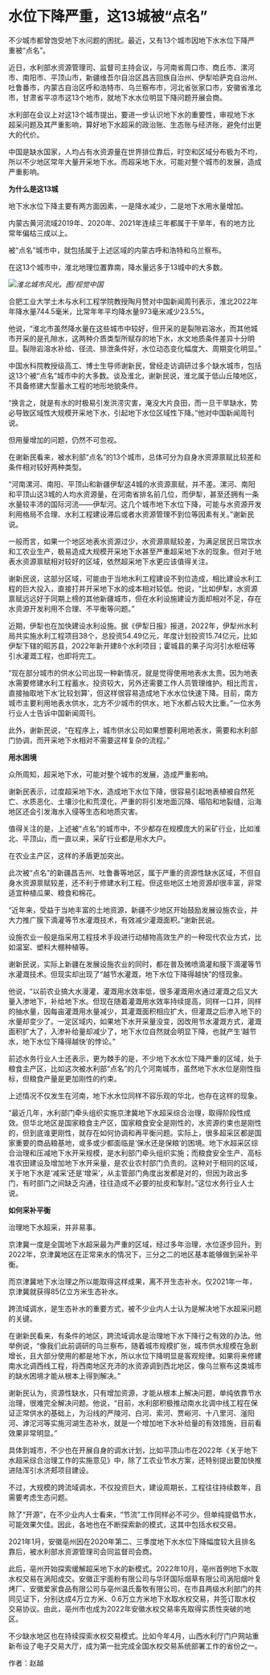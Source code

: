 # 水位下降严重，这13城被“点名”

不少城市都曾饱受地下水问题的困扰。最近，又有13个城市因地下水水位下降严重被“点名”。

近日，水利部水资源管理司、监督司主持会议，与河南省周口市、商丘市、漯河市、南阳市、平顶山市，新疆维吾尔自治区昌吉回族自治州、伊犁哈萨克自治州、吐鲁番市，内蒙古自治区呼和浩特市、乌兰察布市，河北省张家口市，安徽省淮北市，甘肃省平凉市这13个地市，就地下水水位明显下降问题开展会商。

水利部在会议上对这13个城市提出，要进一步认识地下水的重要性，审视地下水超采问题及其严重影响，算好地下水超采的政治账、生态账与经济账，避免付出更大的代价。

中国是缺水国家，人均占有水资源量在世界排位靠后，时空和区域分布极为不均，所以不少地区常年大量开采地下水。而超采地下水，可能对整个城市的发展，造成严重影响。

**为什么是这13城**

地下水水位下降主要有两方面因素，一是降水减少，二是地下水用水量增加。

内蒙古黄河流域2019年、2020年、2021年连续三年都属于干旱年，有的地方比常年偏枯三成以上。

被“点名”城市中，就包括属于上述区域的内蒙古呼和浩特和乌兰察布。

在这13个城市中，淮北地理位置靠南，降水量远多于13城中的大多数。

![](https://inews.gtimg.com/om_bt/OkTdA1BivwdDcJs9d0gSwUqmfpErpy6T5cN7Kqhxzk4oAAA/1000)_淮北城市风光。图/视觉中国_

合肥工业大学土木与水利工程学院教授陶月赞对中国新闻周刊表示，淮北2022年年降水量744.5毫米，比常年年平均降水量973毫米减少23.5%。

他说，“淮北市虽然降水量在这些城市中较好，但开采的是裂隙岩溶水，而其他城市开采的是孔隙水，这两种介质类型所赋存的地下水，水文地质条件差异十分明显。裂隙岩溶水补给、径流、排泄条件好，水位动态变化幅度大、周期变化明显。”

中国水科院教授级高工、博士生导师谢新民，曾经走访调研过多个缺水城市，包括这13个被“点名”城市中的大多数。谈及淮北，谢新民说，淮北属于低山丘陵地区，不具备修建大型蓄水工程的地形地貌条件。

“换言之，就是有水的时极易引发洪涝灾害，淹没大片良田，而一旦干旱缺水，势必导致区域性大规模开采地下水，引起地下水位区域性下降。”他对中国新闻周刊说。

但用量增加的问题，仍然不可忽视。

在谢新民看来，被水利部“点名”的13个城市，总体可分为自身水资源禀赋比较差和条件相对较好两种类型。

“河南漯河、南阳、平顶山和新疆伊犁这4城的水资源禀赋，并不差。漯河、南阳和平顶山这3城的人均水资源量，在河南省排名前几位，而伊犁，甚至还拥有一条水量较丰沛的国际河流——伊犁河。这几个城市地下水位下降，可能与水资源开发利用格局不合理、水利工程建设滞后或者水资源管理不到位等因素有关。”谢新民说。

一般而言，如果一个地区地表水资源过少，水资源禀赋较差，为满足居民日常饮水和工农业生产，极易造成大规模开采地下水甚至严重超采地下水的现象。但对于地表水资源禀赋相对较好的区域，依然超采地下水更应该值得关注。

谢新民说，这部分区域，可能由于当地水利工程建设不到位造成，相比建设水利工程的巨大投入，直接打井开采地下水的成本相对较低。他说，“比如伊犁，水资源禀赋远远好于同期上榜的其他新疆城市，但在水利设施建设方面却相对不足，存在水资源开发利用不合理、不平衡等问题。”

近期，伊犁也在加快建设水利设施。据《伊犁日报》报道，2022年，伊犁州水利局共实施水利工程项目38个，总投资54.49亿元，年度计划投资15.74亿元，比如伊犁下辖的昭苏县，2022年新开建8个水利项目；霍城县的果子沟河引水枢纽等引水灌溉工程，也即将完工。

“现在部分城市的供水公司出现一种新情况，就是觉得使用地表水太贵。因为地表水需要修建水利工程蓄水，投资较大，另外还需要工作人员管理维护。相比而言，直接抽取地下水‘比较划算’，但这样很容易造成地下水水位快速下降。目前，南方城市主要利用地表水供水，北方不少城市的供水，地下水都占较大比重。”一位水务行业人士告诉中国新闻周刊。

此外，谢新民说，“在程序上，城市供水公司如果想要利用地表水，需要和水利部门协调，而开采地下水相对不需要这样复杂的流程。”

**用水困境**

众所周知，超采地下水，可能对整个城市的发展，造成严重影响。

谢新民表示，过度超采地下水，造成地下水位下降，很容易引起地表植被自然死亡、水质恶化、土壤沙化和荒漠化，严重的将引发地面沉降、塌陷和地裂缝，沿海地区还会引发海水入侵等生态和地质灾害。

值得关注的是，上述被“点名”的城市中，不少都存在规模庞大的采矿行业，比如淮北、平顶山，而一直以来，采矿行业都是用水大户。

在农业主产区，这样的矛盾更加突出。

此次被“点名”的新疆昌吉州、吐鲁番等地区，属于严重的资源性缺水区域，不但自身水资源禀赋较差，还不利于修建水利工程。但这些地区土地资源却很丰富，非常适宜种植瓜果、粮食和棉花。

“近年来，受益于当地丰富的土地资源，新疆不少地区开始鼓励发展设施农业，并大力推广膜下滴灌等节水灌溉技术，有效减少灌溉面积。”谢新民说。

设施农业一般是指采用工程技术手段进行动植物高效生产的一种现代农业方式，比如温室、塑料大棚种植等。

谢新民说，实际上新疆在发展设施农业的同时，都在普及微喷滴灌和膜下滴灌等节水灌溉技术。但现实却出现了“越节水灌溉，地下水位下降得越快”的怪现象。

他说，“以前农业搞大水漫灌，灌溉用水效率低，很多灌溉用水通过灌溉之后又大量入渗地下，补给地下水。但现在随着灌溉用水效率持续提高，同样一口井，同样的抽水量，因每亩灌溉用水量减少，其灌溉面积相应扩大，但灌溉之后渗入地下的水量却变少了。一定区域内，如果地下水开采量没变，因改用节水灌溉方式，灌溉面积扩大了，入渗补给量却减少了，地下水位自然就会明显下降，也就产生‘越节水，地下水位下降得越快’的悖论。”

前述水务行业人士还表示，更为棘手的是，不少地下水水位下降严重的区域，处于粮食主产区，比如这次被水利部“点名”的几个河南城市，虽然地下水水位是刚性指标，但粮食产量是更加刚性的约束。

上述情况不仅发生在河南，地下水水位同样不容乐观的华北，也存在这样的现象。

“最近几年，水利部门牵头组织实施京津冀地下水超采综合治理，取得阶段性成效。但华北地区是国家粮食主产区，国家粮食安全是刚性的，水资源约束也是刚性的，但到底谁更刚性，就存在如何协调和再平衡问题。实际上，很多超采区都是国家重要的商品粮基地，或多或少都面临是‘保水还是保粮’的困境。地下水超采区综合治理和压减地下水开采规模，是水利部门牵头组织实施；而粮食安全生产、高标准农田建设及增加地下水开采量，是农业农村部门负责的。这种对于相同的区域，关于地下水是‘减采’还是‘增采’，从主管部门角度出发都是对的，但因为政出多门，有时部门之间缺乏沟通，往往造成不必要的扯皮和掣肘。”这位水务行业人士说。

**如何采补平衡**

治理地下水超采，并非易事。

京津冀一度是全国地下水超采最为严重的区域，经过多年治理，水位逐步回升。到2022年，京津冀地区在正常来水的情况下，三分之二的地区基本能够做到采补平衡。

而京津冀地下水治理之所以能取得这样成果，离不开生态补水。仅2021年一年，京津冀就获得85亿立方米生态补水。

跨流域调水，是生态补水的重要方式，被不少业内人士认为是解决地下水超采问题的关键。

在谢新民看来，有条件的地区，跨流域调水是治理地下水下降行之有效的办法。他举例说，“像我们此前调研的乌兰察布，随着城市规模扩张，城市供水规模在急剧增长，且大部分使用的都是地下水，所以水位下降明显是客观规律。如果将来修建南水北调西线工程，将西南地区充沛的水资源调到西北地区，像乌兰察布这类城市的缺水困境才能从根本上得到解决。”

谢新民认为，资源性缺水，只有增加资源，才能从根本上解决问题，单纯依靠节水治理，很难完全解决问题。他说，“目前，水利部积极推动南水北调中线工程在保证正常供水的基础上，为沿线的严陵河、白河、索河、贾峪河、十八里河、滏阳河、滹沱河等实施河湖生态补水，就是一个增加地下水补给量的有效措施，目前看效果非常明显。”

具体到城市，不少也在开展自身的调水计划，比如平顶山市在2022年《关于地下水超采综合治理工作的实施意见》中，除了工农业节水方案，还特别提出要加快推进陆浑引水济郏项目建设。

不过，大规模的跨流域调水，不仅投资巨大，建设周期长，工程往往持续数年，且需要考虑生态问题。

除了“开源”，在不少业内人士看来，“节流”工作同样必不可少。但单纯提倡节水，可能效果欠佳。因此，各地也在不断探索新的模式，这其中包括水权交易。

2021年1月，安徽亳州因在2020年第二、三季度地下水水位下降幅度较大且排名靠后，被水利部水资源管理司会同监督司会商。

此后，亳州开始探索缓解超采地下水的新模式。2022年10月，亳州首例地下水取水权交易在涡阳成交。安徽正宇面粉有限公司与华环国际烟草有限公司涡阳烟叶复烤厂、安徽爱家食品有限公司与亳州温氏畜牧有限公司，在市县两级水利部门的共同见证下，分别达成4万立方米、0.6万立方米地下水取水权交易，并签订取水权交易协议。由此，亳州市也成为2022年安徽水权交易率先取得实质性突破的地区。

不少缺水地区也在持续探索水权交易模式。比如今年4月，山西水利厅门户网站重新布设了电子交易大厅，成为第一批完成全国水权交易系统部署工作的省份之一。

作者：赵越

